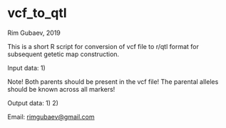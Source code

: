 # vcf_to_qtl
Rim Gubaev, 2019

This is a short R script for conversion of vcf file to r/qtl format for subsequent getetic map construction. 

Input data:
1) 

Note! Both parents should be present in the vcf file! The parental alleles should be known across all markers! 

Output data:
1)
2)

Email: rimgubaev@gmail.com
